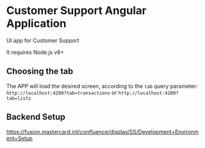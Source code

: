 # Customer Support Angular Application

UI app for Customer Support

It requires Node.js v8+

## Choosing the tab
The APP will load the desired screen, according to the `tab` query parameter:
`http://localhost:4200?tab=transactions`
or
`http://localhost:4200?tab=lists`

## Backend Setup

https://fusion.mastercard.int/confluence/display/SS/Development+Environment+Setup
